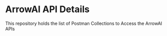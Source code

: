 # ArrowAI API Details
This repository holds the list of Postman Collections to Access the ArrowAI APIs
